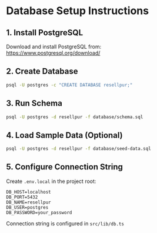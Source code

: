 # Database Setup Instructions

## 1. Install PostgreSQL

Download and install PostgreSQL from: https://www.postgresql.org/download/

## 2. Create Database

```bash
psql -U postgres -c "CREATE DATABASE resellpur;"
```

## 3. Run Schema

```bash
psql -U postgres -d resellpur -f database/schema.sql
```

## 4. Load Sample Data (Optional)

```bash
psql -U postgres -d resellpur -f database/seed-data.sql
```

## 5. Configure Connection String

Create `.env.local` in the project root:

```env
DB_HOST=localhost
DB_PORT=5432
DB_NAME=resellpur
DB_USER=postgres
DB_PASSWORD=your_password
```

Connection string is configured in `src/lib/db.ts`

